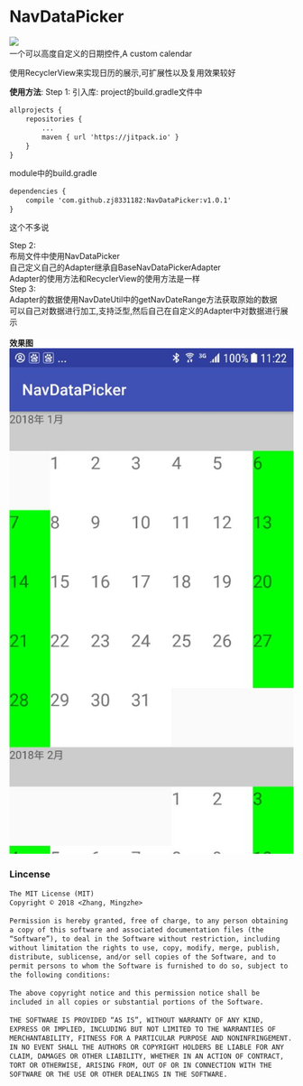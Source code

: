 # NavDataPicker

[![](https://jitpack.io/v/zj8331182/NavDataPicker.svg)](https://jitpack.io/#zj8331182/NavDataPicker)<br/>
一个可以高度自定义的日期控件,A custom calendar


使用RecyclerView来实现日历的展示,可扩展性以及复用效果较好

**使用方法**:
    Step 1:
        引入库:
        project的build.gradle文件中
        
    allprojects {
 	    repositories {
 	        ...
 	        maven { url 'https://jitpack.io' }
        }
 	}
        
  module中的build.gradle
  
    dependencies {
  	    compile 'com.github.zj8331182:NavDataPicker:v1.0.1'
  	}
  这个不多说
  
  Step 2:<br/>
     <t/><t/>布局文件中使用NavDataPicker<br/>
     <t/><t/>自己定义自己的Adapter继承自BaseNavDataPickerAdapter<br/>
     <t/><t/>Adapter的使用方法和RecyclerView的使用方法是一样<br/>
  Step 3:<br/>
     <t/><t/>Adapter的数据使用NavDateUtil中的getNavDateRange方法获取原始的数据<br/>
     <t/><t/>可以自己对数据进行加工,支持泛型,然后自己在自定义的Adapter中对数据进行展示<br/>
     <br/>
 **效果图**<br/>
![Image text](https://github.com/zj8331182/NavDataPicker/blob/master/img/img_srceen.jpg)


### Lincense
```lincense
The MIT License (MIT)
Copyright © 2018 <Zhang, Mingzhe>

Permission is hereby granted, free of charge, to any person obtaining a copy of this software and associated documentation files (the “Software”), to deal in the Software without restriction, including without limitation the rights to use, copy, modify, merge, publish, distribute, sublicense, and/or sell copies of the Software, and to permit persons to whom the Software is furnished to do so, subject to the following conditions:

The above copyright notice and this permission notice shall be included in all copies or substantial portions of the Software.

THE SOFTWARE IS PROVIDED “AS IS”, WITHOUT WARRANTY OF ANY KIND, EXPRESS OR IMPLIED, INCLUDING BUT NOT LIMITED TO THE WARRANTIES OF MERCHANTABILITY, FITNESS FOR A PARTICULAR PURPOSE AND NONINFRINGEMENT. IN NO EVENT SHALL THE AUTHORS OR COPYRIGHT HOLDERS BE LIABLE FOR ANY CLAIM, DAMAGES OR OTHER LIABILITY, WHETHER IN AN ACTION OF CONTRACT, TORT OR OTHERWISE, ARISING FROM, OUT OF OR IN CONNECTION WITH THE SOFTWARE OR THE USE OR OTHER DEALINGS IN THE SOFTWARE.
```

     

